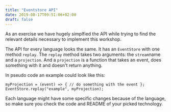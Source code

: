```yaml
---
title: "Eventstore API"
date: 2019-08-17T09:51:06+02:00
draft: false
---
```


As an exercise we have hugely simplfied the API while trying to find the relevant details necessary to implement this workshop.

The API for every language looks the same. It has an `EventStore` with one method `replay`. The `replay` method takes two arguments: the `stream`name and a `projection`. And a `projection` is a function that takes an event, does something with it and doesn't return anything.

In pseudo code an example could look like this:

```
myProjection = (event) => { // do something with the event };
EventStore.replay("example", myProjection);
```

Each language might have some specific changes because of the language, so make sure you check the code and README of your picked technology.



